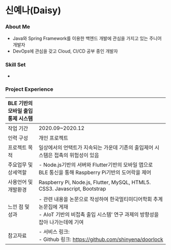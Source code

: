 # 신예나(Daisy)


### About Me
- Java와 Spring Framework를 이용한 백엔드 개발에 관심을 가지고 있는 주니어 개발자
- DevOps에 관심을 갖고 Cloud, CI/CD 공부 중인 개발자

### Skill Set
- 

### Project Experience
|BLE 기반의 모바일 출입통제 시스템||
|:---|:---|
|작업 기간|2020.09~2020.12|
|인력 구성|개인 프로젝트|
|프로젝트 목적|일상에서의 언택트가 지속되는 가운데 기존의 출입제어 시스템은 접촉의 위험성이 있음|
|주요업무 및 상세역할|- Node.js기반의 서버와 Flutter기반의 모바일 앱으로 BLE 통신을 통해 Raspberry Pi기반의 도어락을 제어|
|사용언어 및 개발환경|Raspberry Pi, Node.js, Flutter, MySQL, HTML5. CSS3. Javascript, Bootstrap|
|느낀 점 및 성과|- 관련 내용을 논문으로 작성하여 한국멀티미디어학회 추계 논문집에 게재 <br> - AIoT 기반의 비접촉 출입 시스템’ 연구 과제의 방향성을 잡아 나가는데에 기여|
|참고자료|- 서비스 링크: <br> - Github 링크: https://github.com/shinyena/doorlock|
